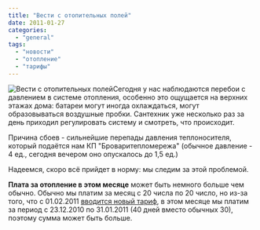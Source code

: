 ```yaml
---
title: "Вести с отопительных полей"
date: 2011-01-27
categories: 
  - "general"
tags: 
  - "новости"
  - "отопление"
  - "тарифы"
---
```


![Вести с отопительных полей](http://shevchenko4a.brovary.org/wp-content/uploads/2011/01/otopleniye.jpg "Вести с отопительных полей")Сегодня у нас наблюдаются перебои с давлением в системе отопления, особенно это ощущается на верхних этажах дома: батареи могут иногда охлаждаться, могут образовываться воздушные пробки. Сантехник уже несколько раз за день приходил регулировать систему и смотреть, что происходит.

Причина сбоев - сильнейшие перепады давления теплоносителя, который подаётся нам КП "Броваритепломережа" (обычное давление - 4 ед., сегодня вечером оно опускалось до 1,5 ед.)

Надеемся, скоро всё прийдет в норму: мы следим за этой проблемой.

**Плата за отопление в этом месяце** может быть немного больше чем обычно. Обычно мы платим за месяц с 20 числа по 20 число, но из-за того, что с 01.02.2011 [вводится новый тариф](http://shevchenko4a.brovary.org/teploenergetiki-povishayut-tarify/), в этом месяце мы платим за период с 23.12.2010 по 31.01.2011 (40 дней вместо обычных 30), поэтому <!--more-->сумма может быть больше.
